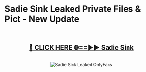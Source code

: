 # Sadie Sink Leaked Private Files & Pict - New Update
<br>
<div align="center">
<h2><a href="https://mediafilles.blogspot.com/?title=Sadie_Sink" rel="nofollow">🔴 CLICK HERE 🌐==►► Sadie Sink</a></h2>
<br>
<a href="https://mediafilles.blogspot.com/?title=Sadie_Sink" rel="nofollow" data-target="animated-image.originalLink"><img src="https://i.ibb.co.com/WyWwxjT/player-gif2.gif" alt="Sadie Sink Leaked OnlyFans" style="max-width: 100%; display: inline-block;" data-target="animated-image.originalImage"></a>
</div>
<br>